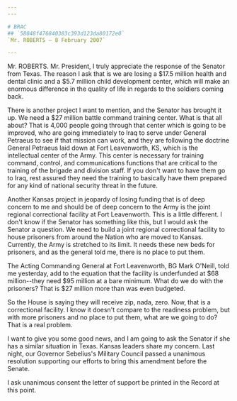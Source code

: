 ```yaml
---
---

# BRAC
## `58848f476840383c393d123da80172e0`
`Mr. ROBERTS — 8 February 2007`

---
```



Mr. ROBERTS. Mr. President, I truly appreciate the response of the 
Senator from Texas. The reason I ask that is we are losing a $17.5 
million health and dental clinic and a $5.7 million child development 
center, which will make an enormous difference in the quality of life 
in regards to the soldiers coming back.

There is another project I want to mention, and the Senator has 
brought it up. We need a $27 million battle command training center. 
What is that all about? That is 4,000 people going through that center 
which is going to be improved, who are going immediately to Iraq to 
serve under General Petraeus to see if that mission can work, and they 
are following the doctrine General Petraeus laid down at Fort 
Leavenworth, KS, which is the intellectual center of the Army. This 
center is necessary for training command, control, and communications 
functions that are critical to the training of the brigade and division 
staff. If you don't want to have them go to Iraq, rest assured they 
need the training to basically have them prepared for any kind of 
national security threat in the future.

Another Kansas project in jeopardy of losing funding that is of deep 
concern to me and should be of deep concern to the Army is the joint 
regional correctional facility at Fort Leavenworth. This is a little 
different. I don't know if the Senator has something like this, but I 
would ask the Senator a question. We need to build a joint regional 
correctional facility to house prisoners from around the Nation who are 
moved to Kansas. Currently, the Army is stretched to its limit. It 
needs these new beds for prisoners, and as the general told me, there 
is no place to put them.

The Acting Commanding General at Fort Leavenworth, BG Mark O'Neill, 
told me yesterday, add to the equation that the facility is underfunded 
at $68 million--they need $95 million at a bare minimum. What do we do 
with the prisoners? That is $27 million more than was even budgeted.

So the House is saying they will receive zip, nada, zero. Now, that 
is a correctional facility. I know it doesn't compare to the readiness 
problem, but with more prisoners and no place to put them, what are we 
going to do? That is a real problem.

I want to give you some good news, and I am going to ask the Senator 
if she has a similar situation in Texas. Kansas leaders share my 
concern. Last night, our Governor Sebelius's Military Council passed a 
unanimous resolution supporting our efforts to bring this amendment 
before the Senate.

I ask unanimous consent the letter of support be printed in the 
Record at this point.